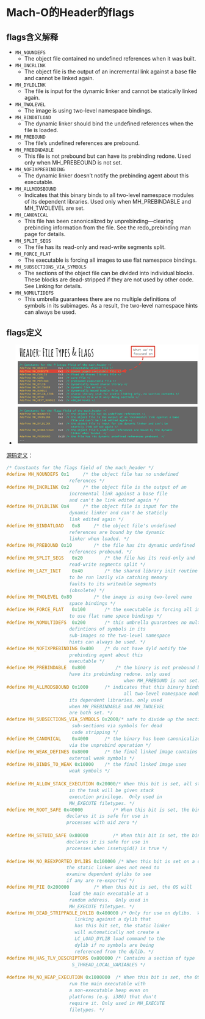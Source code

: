 # Mach-O的Header的flags

## flags含义解释

* `MH_NOUNDEFS`
  * The object file contained no undefined references when it was built.
* `MH_INCRLINK`
  * The object file is the output of an incremental link against a base file and cannot be linked again.
* `MH_DYLDLINK`
  * The file is input for the dynamic linker and cannot be statically linked again.
* `MH_TWOLEVEL`
  * The image is using two-level namespace bindings.
* `MH_BINDATLOAD`
  * The dynamic linker should bind the undefined references when the file is loaded.
* `MH_PREBOUND`
  * The file’s undefined references are prebound.
* `MH_PREBINDABLE`
  * This file is not prebound but can have its prebinding redone. Used only when MH_PREBEOUND is not set.
* `MH_NOFIXPREBINDING`
  * The dynamic linker doesn’t notify the prebinding agent about this executable.
* `MH_ALLMODSBOUND`
  * Indicates that this binary binds to all two-level namespace modules of its dependent libraries. Used only when MH_PREBINDABLE and MH_TWOLEVEL are set.
* `MH_CANONICAL`
  * This file has been canonicalized by unprebinding—clearing prebinding information from the file. See the redo_prebinding man page for details.
* `MH_SPLIT_SEGS`
  * The file has its read-only and read-write segments split.
* `MH_FORCE_FLAT`
  * The executable is forcing all images to use flat namespace bindings.
* `MH_SUBSECTIONS_VIA_SYMBOLS`
  * The sections of the object file can be divided into individual blocks. These blocks are dead-stripped if they are not used by other code. See Linking for details.
* `MH_NOMULTIDEFS`
  * This umbrella guarantees there are no multiple definitions of symbols in its subimages. As a result, the two-level namespace hints can always be used.

## flags定义

* ![macho_headers_filetype_flags](../../../assets/img/macho_headers_filetype_flags.png)

[源码定义](https://opensource.apple.com/source/xnu/xnu-2050.18.24/EXTERNAL_HEADERS/mach-o/loader.h)：

```c
/* Constants for the flags field of the mach_header */
#define	MH_NOUNDEFS	0x1		/* the object file has no undefined
					   references */
#define	MH_INCRLINK	0x2		/* the object file is the output of an
					   incremental link against a base file
					   and can't be link edited again */
#define MH_DYLDLINK	0x4		/* the object file is input for the
					   dynamic linker and can't be staticly
					   link edited again */
#define MH_BINDATLOAD	0x8		/* the object file's undefined
					   references are bound by the dynamic
					   linker when loaded. */
#define MH_PREBOUND	0x10		/* the file has its dynamic undefined
					   references prebound. */
#define MH_SPLIT_SEGS	0x20		/* the file has its read-only and
					   read-write segments split */
#define MH_LAZY_INIT	0x40		/* the shared library init routine is
					   to be run lazily via catching memory
					   faults to its writeable segments
					   (obsolete) */
#define MH_TWOLEVEL	0x80		/* the image is using two-level name
					   space bindings */
#define MH_FORCE_FLAT	0x100		/* the executable is forcing all images
					   to use flat name space bindings */
#define MH_NOMULTIDEFS	0x200		/* this umbrella guarantees no multiple
					   defintions of symbols in its
					   sub-images so the two-level namespace
					   hints can always be used. */
#define MH_NOFIXPREBINDING 0x400	/* do not have dyld notify the
					   prebinding agent about this
					   executable */
#define MH_PREBINDABLE  0x800           /* the binary is not prebound but can
					   have its prebinding redone. only used
                                           when MH_PREBOUND is not set. */
#define MH_ALLMODSBOUND 0x1000		/* indicates that this binary binds to
                                           all two-level namespace modules of
					   its dependent libraries. only used
					   when MH_PREBINDABLE and MH_TWOLEVEL
					   are both set. */ 
#define MH_SUBSECTIONS_VIA_SYMBOLS 0x2000/* safe to divide up the sections into
					    sub-sections via symbols for dead
					    code stripping */
#define MH_CANONICAL    0x4000		/* the binary has been canonicalized
					   via the unprebind operation */
#define MH_WEAK_DEFINES	0x8000		/* the final linked image contains
					   external weak symbols */
#define MH_BINDS_TO_WEAK 0x10000	/* the final linked image uses
					   weak symbols */

#define MH_ALLOW_STACK_EXECUTION 0x20000/* When this bit is set, all stacks 
					   in the task will be given stack
					   execution privilege.  Only used in
					   MH_EXECUTE filetypes. */
#define MH_ROOT_SAFE 0x40000           /* When this bit is set, the binary 
					  declares it is safe for use in
					  processes with uid zero */
                                         
#define MH_SETUID_SAFE 0x80000         /* When this bit is set, the binary 
					  declares it is safe for use in
					  processes when issetugid() is true */

#define MH_NO_REEXPORTED_DYLIBS 0x100000 /* When this bit is set on a dylib, 
					  the static linker does not need to
					  examine dependent dylibs to see
					  if any are re-exported */
#define	MH_PIE 0x200000			/* When this bit is set, the OS will
					   load the main executable at a
					   random address.  Only used in
					   MH_EXECUTE filetypes. */
#define	MH_DEAD_STRIPPABLE_DYLIB 0x400000 /* Only for use on dylibs.  When
					     linking against a dylib that
					     has this bit set, the static linker
					     will automatically not create a
					     LC_LOAD_DYLIB load command to the
					     dylib if no symbols are being
					     referenced from the dylib. */
#define MH_HAS_TLV_DESCRIPTORS 0x800000 /* Contains a section of type 
					    S_THREAD_LOCAL_VARIABLES */

#define MH_NO_HEAP_EXECUTION 0x1000000	/* When this bit is set, the OS will
					   run the main executable with
					   a non-executable heap even on
					   platforms (e.g. i386) that don't
					   require it. Only used in MH_EXECUTE
					   filetypes. */
```
